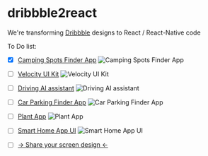 # dribbble2react
We're transforming [Dribbble](https://dribbble.com/) designs to React / React-Native code

To Do list:
- [x] [Camping Spots Finder App](https://dribbble.com/shots/5765449-Camping-Spots-Finder-App-Day-364-365-Project365/attachments/1243964)
![Camping Spots Finder App](https://cdn.dribbble.com/users/386883/screenshots/5765449/attachments/1243964/30122018-design.png)

- [ ] [Velocity UI Kit](https://www.invisionapp.com/inside-design/design-resources/design-system-dashboard-ui-kit/)
![Velocity UI Kit](https://s3.amazonaws.com/www-inside-design/uploads/2019/01/velocity-gallery-md-4.png)

- [ ] [Driving AI assistant](https://dribbble.com/shots/4560198-Driving-AI-assistant/attachments/1031428)
![Driving AI assistant](https://cdn.dribbble.com/users/389060/screenshots/4560198/attachments/1031428/expanded.png)

- [ ] [Car Parking Finder App](https://dribbble.com/shots/5361780-Car-Parking-Finder-App-Day-280-365-Project365/attachments/1162528)
![Car Parking Finder App](https://cdn.dribbble.com/users/386883/screenshots/5361780/attachments/1162528/07102018-design.png)

- [ ] [Plant App](https://dribbble.com/shots/4569970-Plant-Freebie-2-Dribbble-Invites/attachments/1033490)
![Plant App](https://cdn.dribbble.com/users/1002086/screenshots/4569970/attachments/1033490/hd.png)

- [ ] [Smart Home App UI](https://dribbble.com/shots/4585243-Smart-Home-App-Ui/attachments/1036679)
![Smart Home App UI](https://cdn.dribbble.com/users/968354/screenshots/4585243/attachments/1036679/smart_home_app_ui_attachment.png)

- [ ] [-> Share your screen design <-](https://github.com/react-ui-kit/dribbble2react/issues/new?assignees=&labels=&template=feature_request.md&title=)
